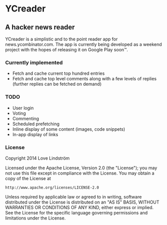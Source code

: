 # YCreader
## A hacker news reader

YCreader is a simplistic and to the point reader app for news.ycombinator.com. The app is currently being developed as a weekend project with the hopes of releasing it on Google Play soon™.

### Currently implemented
* Fetch and cache current top hundred entries
* Fetch and cache top level comments along with a few levels of replies (further replies can be fetched on demand)

### TODO

* User login     
* Voting
* Commenting
* Scheduled prefetching
* Inline display of some content (images, code snippets)
* In-app display of links


### License

Copyright 2014 Love Lindström

Licensed under the Apache License, Version 2.0 (the "License");
you may not use this file except in compliance with the License.
You may obtain a copy of the License at

    http://www.apache.org/licenses/LICENSE-2.0

Unless required by applicable law or agreed to in writing, software
distributed under the License is distributed on an "AS IS" BASIS,
WITHOUT WARRANTIES OR CONDITIONS OF ANY KIND, either express or implied.
See the License for the specific language governing permissions and
limitations under the License.